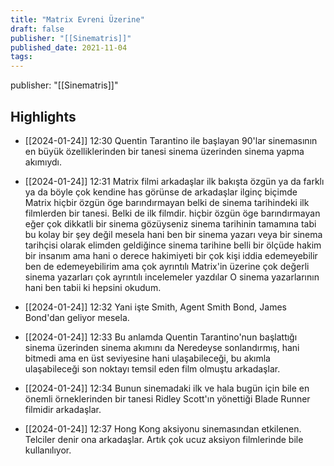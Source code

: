 ```yaml
---
title: "Matrix Evreni Üzerine"
draft: false
publisher: "[[Sinematris]]"
published_date: 2021-11-04
tags:
---
```

publisher: "[[Sinematris]]"


## Highlights
* [[2024-01-24]] 12:30  Quentin Tarantino ile başlayan 90'lar sinemasının en büyük özelliklerinden bir tanesi sinema üzerinden sinema yapma akımıydı.

* [[2024-01-24]] 12:31  Matrix filmi arkadaşlar ilk bakışta özgün ya da farklı ya da böyle çok kendine has görünse de arkadaşlar ilginç biçimde Matrix hiçbir özgün öge barındırmayan belki de sinema tarihindeki ilk filmlerden bir tanesi. Belki de ilk filmdir. hiçbir özgün öge barındırmayan eğer çok dikkatli bir sinema gözüyseniz sinema tarihinin tamamına tabi bu kolay bir şey değil mesela hani ben bir sinema yazarı veya bir sinema tarihçisi olarak elimden geldiğince sinema tarihine belli bir ölçüde hakim bir insanım ama hani o derece hakimiyeti bir çok kişi iddia edemeyebilir ben de edemeyebilirim ama çok ayrıntılı Matrix'in üzerine çok değerli sinema yazarları çok ayrıntılı incelemeler yazdılar O sinema yazarlarının hani ben tabii ki hepsini okudum.

* [[2024-01-24]] 12:32  Yani işte Smith, Agent Smith Bond, James Bond'dan geliyor mesela.

* [[2024-01-24]] 12:33  Bu anlamda Quentin Tarantino'nun başlattığı sinema üzerinden sinema akımını da Neredeyse sonlandırmış, hani bitmedi ama en üst seviyesine hani ulaşabileceği, bu akımla ulaşabileceği son noktayı temsil eden film olmuştu arkadaşlar.

* [[2024-01-24]] 12:34  Bunun sinemadaki ilk ve hala bugün için bile en önemli örneklerinden bir tanesi Ridley Scott'ın yönettiği Blade Runner filmidir arkadaşlar.

* [[2024-01-24]] 12:37  Hong Kong aksiyonu sinemasından etkilenen. Telciler denir ona arkadaşlar. Artık çok ucuz aksiyon filmlerinde bile kullanılıyor.

